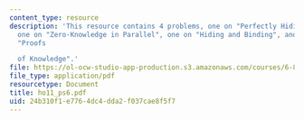 ```yaml
---
content_type: resource
description: 'This resource contains 4 problems, one on "Perfectly Hiding Commitment",
  one on "Zero-Knowledge in Parallel", one on "Hiding and Binding", and the last on
  "Proofs

  of Knowledge".'
file: https://ol-ocw-studio-app-production.s3.amazonaws.com/courses/6-875-cryptography-and-cryptanalysis-spring-2005/24b310f1e7764dc4dda2f037cae8f5f7_ho11_ps6.pdf
file_type: application/pdf
resourcetype: Document
title: ho11_ps6.pdf
uid: 24b310f1-e776-4dc4-dda2-f037cae8f5f7
---
```

